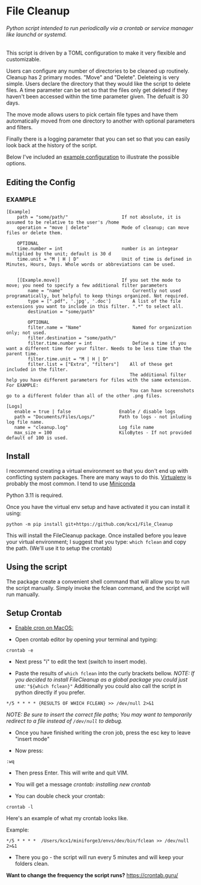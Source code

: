 # File Cleanup

###### Python script intended to run periodically via a crontab or service manager like launchd or systemd.

This script is driven by a TOML configuration to make it very flexible and customizable.

Users can configure any number of directories to be cleaned up routinely. Cleanup has 2 primary modes. "Move" and "Delete".
Deleteing is very simple. Users declare the directory that they would like the script to delete files. A time parameter can be set
so that the files only get deleted if they haven't been accessed within the time parameter given. The defualt is 30 days.

The move mode allows users to pick certain file types and have them automatically moved from one directory to another with optional
parameters and filters.

Finally there is a logging parameter that you can set so that you can easily look back at the history of the script.

Below I've included an [example configuration](#example) to illustrate the possible options.


## Editing the Config


### EXAMPLE

```
[Example]
    path = "some/path/"                    If not absolute, it is assumed to be relative to the user's /home
    operation = "move | delete"            Mode of cleanup; can move files or delete them.

    OPTIONAL
    time.number = int                      number is an integear multiplied by the unit; default is 30 d
    time.unit = "M | H | D"                Unit of time is defined in Minutes, Hours, Days. Whole words or abbreviations can be used.


    [[Example.move]]                       If you set the mode to move; you need to specify a few additional filter parameters
        name = "name"                          Currently not used programatically, but helpful to keep things organized. Not required.
        type = [".pdf", '.jpg', '.doc']        A list of the file extensions you want to include in this filter. ".*" to select all.
        destination = "some/path"

        OPTIONAL
        filter.name = "Name"                   Named for organization only; not used.
        filter.destination = "some/path/"
        filter.time.number = int               Define a time if you want a different time for your filter. Needs to be less time than the parent time.
        filter.time.unit = "M | H | D"
        filter.list = ["Extra", "filters"]    All of these get included in the filter.
                                              The additional filter help you have different parameters for files with the same extension. For EXAMPLE:
                                              You can have screenshots go to a different folder than all of the other .png files.

[Logs]
   enable = true | false                  Enable / disable logs
   path = "Documents/Files/Logs/"         Path to logs - not inluding log file name.
   name = "cleanup.log"                   Log file name
   max_size = 100                         KiloBytes - If not provided default of 100 is used.
   ```

## Install

I recommend creating a virtual environment so that you don't end up with conflicting system packages. There are many ways to do this.
[Virtualenv](https://virtualenv.pypa.io/en/latest/) is probably the most common. I tend to use [Miniconda](https://docs.conda.io/en/latest/miniconda.html)

Python 3.11 is required.

Once you have the virtual env setup and have activated it you can install it using:

```
python -m pip install git+https://github.com/kcx1/File_Cleanup
```
This will install the FileCleanup package. Once installed before you leave your virtual environment; I suggest that you type: ```which fclean``` and copy the path. (We'll use it to setup the crontab)

## Using the script

The package create a convenient shell command that will allow you to run the script manually. Simply invoke the fclean command, and the script will run manually.

## Setup Crontab

* [Enable cron on MacOS:](https://osxdaily.com/2020/04/27/fix-cron-permissions-macos-full-disk-access/)

* Open crontab editor by opening your terminal and typing:

```
crontab -e
```

* Next press "i" to edit the text (switch to insert mode).

* Paste the results of ```which fclean``` into the curly brackets bellow. _NOTE: If you decided to install FileCleanup as a global package you could just use:_ ```"${which fclean}"``` Additionally you could also call the script in python directly if you prefer.

~~~
*/5 * * * * {RESULTS OF WHICH FCLEAN} >> /dev/null 2>&1
~~~

_NOTE: Be sure to insert the correct file paths; You may want to temporarily redirect to a file instead of `/dev/null` to debug._

* Once you have finished writing the cron job, press the esc key to leave "insert mode"

* Now press:

```
:wq
```
* Then press Enter. This will write and quit VIM.

* You will get a message _crontab: installing new crontab_
* You can double check your crontab:
```
crontab -l
```

Here's an example of what my crontab looks like.

Example:

~~~
*/5 * * * *  /Users/kcx1/miniforge3/envs/dev/bin/fclean >> /dev/null 2>&1
~~~

* There you go - the script will run every 5 minutes and will keep your folders clean. 

__Want to change the frequency the script runs?__ https://crontab.guru/